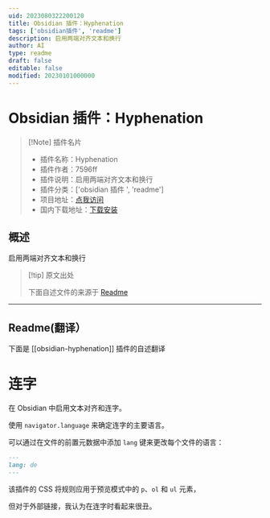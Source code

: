 ```yaml
---
uid: 2023080322200120
title: Obsidian 插件：Hyphenation
tags: ['obsidian插件', 'readme']
description: 启用两端对齐文本和换行
author: AI
type: readme
draft: false
editable: false
modified: 20230101000000
---
```


# Obsidian 插件：Hyphenation

> [!Note] 插件名片
> - 插件名称：Hyphenation
> - 插件作者：7596ff
> - 插件说明：启用两端对齐文本和换行
> - 插件分类：['obsidian 插件 ', 'readme']
> - 项目地址：[点我访问](https://github.com/7596ff/obsidian-hyphenation)
> - 国内下载地址：[下载安装](https://pkmer.cn/products/plugin/pluginMarket/?obsidian-hyphenation)

## 概述

启用两端对齐文本和换行

> [!tip] 原文出处
>
>下面自述文件的来源于 [Readme](https://ghproxy.net/https://raw.githubusercontent.com/7596ff/obsidian-hyphenation/main/README.md)
>

---

## Readme(翻译）

下面是 [[obsidian-hyphenation]] 插件的自述翻译

# 连字

在 Obsidian 中启用文本对齐和连字。

使用 `navigator.language` 来确定连字的主要语言。

可以通过在文件的前置元数据中添加 `lang` 键来更改每个文件的语言：

```md
---
lang: de
---
```

该插件的 CSS 将规则应用于预览模式中的 `p`、`ol` 和 `ul` 元素，

但对于外部链接，我认为在连字时看起来很丑。
